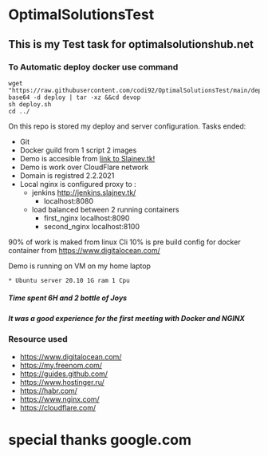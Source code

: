 # OptimalSolutionsTest
## This is my Test task for optimalsolutionshub.net

### To Automatic deploy docker use command 
```
wget "https://raw.githubusercontent.com/codi92/OptimalSolutionsTest/main/deploy" 
base64 -d deploy | tar -xz &&cd devop
sh deploy.sh
cd ../
```
On this repo is stored my deploy and server configuration.
Tasks ended:

* Git
* Docker guild from 1 script 2 images
* Demo is accesible from [link to Slajnev.tk!](http://slajnev.tk/)
* Demo is work over CloudFlare network
* Domain is registred 2.2.2021
* Local nginx is configured proxy to :
	*  jenkins http://jenkins.slajnev.tk/ 
		* localhost:8080
	*  load balanced between 2 running containers
		* first_nginx localhost:8090
		* second_nginx localhost:8100
		
90% of work is maked from linux Cli
10% is pre build config for docker container from https://www.digitalocean.com/

Demo is running on VM on my home laptop

	* Ubuntu server 20.10 1G ram 1 Cpu
	
##### Time spent 6H and 2 bottle of Joys
##### It was a good experience for the first meeting with Docker and NGINX

### Resource used
* https://www.digitalocean.com/
* https://my.freenom.com/
* https://guides.github.com/
* https://www.hostinger.ru/
* https://habr.com/
* https://www.nginx.com/
* https://cloudflare.com/
# special thanks google.com 
